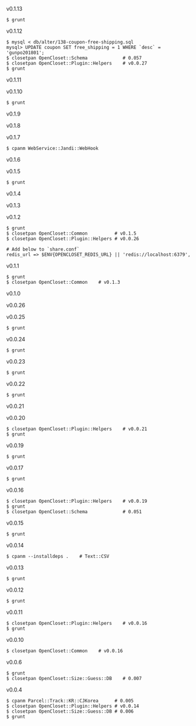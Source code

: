 v0.1.13

    $ grunt

v0.1.12

    $ mysql < db/alter/138-coupon-free-shipping.sql
    mysql> UPDATE coupon SET free_shipping = 1 WHERE `desc` = 'gunpo201801';
    $ closetpan OpenCloset::Schema             # 0.057
    $ closetpan OpenCloset::Plugin::Helpers    # v0.0.27
    $ grunt

v0.1.11

v0.1.10

    $ grunt

v0.1.9

v0.1.8

v0.1.7

    $ cpanm WebService::Jandi::WebHook

v0.1.6

v0.1.5

    $ grunt

v0.1.4

v0.1.3

v0.1.2

    $ grunt
    $ closetpan OpenCloset::Common          # v0.1.5
    $ closetpan OpenCloset::Plugin::Helpers # v0.0.26

    # Add below to `share.conf`
    redis_url => $ENV{OPENCLOSET_REDIS_URL} || 'redis://localhost:6379',

v0.1.1

    $ grunt
    $ closetpan OpenCloset::Common    # v0.1.3

v0.1.0

v0.0.26

v0.0.25

    $ grunt

v0.0.24

    $ grunt

v0.0.23

    $ grunt

v0.0.22

    $ grunt

v0.0.21

v0.0.20

    $ closetpan OpenCloset::Plugin::Helpers    # v0.0.21
    $ grunt

v0.0.19

    $ grunt

v0.0.17

    $ grunt

v0.0.16

    $ closetpan OpenCloset::Plugin::Helpers    # v0.0.19
    $ grunt
    $ closetpan OpenCloset::Schema             # 0.051

v0.0.15

    $ grunt

v0.0.14

    $ cpanm --installdeps .    # Text::CSV

v0.0.13

    $ grunt

v0.0.12

    $ grunt

v0.0.11

    $ closetpan OpenCloset::Plugin::Helpers    # v0.0.16
    $ grunt

v0.0.10

    $ closetpan OpenCloset::Common    # v0.0.16

v0.0.6

    $ grunt
    $ closetpan OpenCloset::Size::Guess::DB    # 0.007

v0.0.4

    $ cpanm Parcel::Track::KR::CJKorea      # 0.005
    $ closetpan OpenCloset::Plugin::Helpers # v0.0.14
    $ closetpan OpenCloset::Size::Guess::DB # 0.006
    $ grunt
